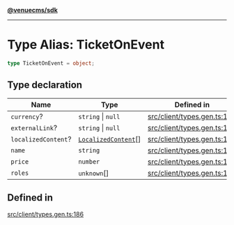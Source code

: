 [**@venuecms/sdk**](../Index.md)

***

# Type Alias: TicketOnEvent

```ts
type TicketOnEvent = object;
```

## Type declaration

| Name | Type | Defined in |
| ------ | ------ | ------ |
| `currency`? | `string` \| `null` | [src/client/types.gen.ts:190](https://github.com/venuecms/sdk/blob/5ae39368afca7845a7db783bc57e3aef70f1be64/src/client/types.gen.ts#L190) |
| `externalLink`? | `string` \| `null` | [src/client/types.gen.ts:189](https://github.com/venuecms/sdk/blob/5ae39368afca7845a7db783bc57e3aef70f1be64/src/client/types.gen.ts#L189) |
| `localizedContent`? | [`LocalizedContent`](LocalizedContent.md)[] | [src/client/types.gen.ts:192](https://github.com/venuecms/sdk/blob/5ae39368afca7845a7db783bc57e3aef70f1be64/src/client/types.gen.ts#L192) |
| `name` | `string` | [src/client/types.gen.ts:187](https://github.com/venuecms/sdk/blob/5ae39368afca7845a7db783bc57e3aef70f1be64/src/client/types.gen.ts#L187) |
| `price` | `number` | [src/client/types.gen.ts:188](https://github.com/venuecms/sdk/blob/5ae39368afca7845a7db783bc57e3aef70f1be64/src/client/types.gen.ts#L188) |
| `roles` | `unknown`[] | [src/client/types.gen.ts:191](https://github.com/venuecms/sdk/blob/5ae39368afca7845a7db783bc57e3aef70f1be64/src/client/types.gen.ts#L191) |

## Defined in

[src/client/types.gen.ts:186](https://github.com/venuecms/sdk/blob/5ae39368afca7845a7db783bc57e3aef70f1be64/src/client/types.gen.ts#L186)
